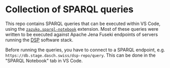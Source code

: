 # Collection of SPARQL queries

This repo contains SPARQL queries that can be executed within VS Code,
using the [`zazuko.sparql-notebook`](https://marketplace.visualstudio.com/items?itemName=Zazuko.sparql-notebook) extension.
Most of these queries were written to be executed against Apache Jena Fuseki endpoints
of servers running the [DSP](https://docs.dasch.swiss/latest/) software stack.

Before running the queries, you have to connect to a SPARQL endpoint,
e.g. `https://db.stage.dasch.swiss/dsp-repo/query`.
This can be done in the "SPARQL Notebook" tab in VS Code.
